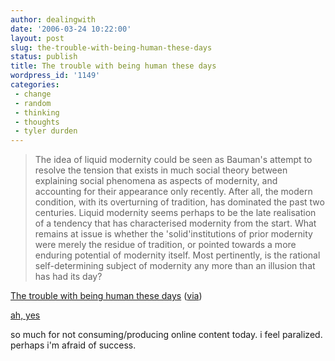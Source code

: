 ```yaml
---
author: dealingwith
date: '2006-03-24 10:22:00'
layout: post
slug: the-trouble-with-being-human-these-days
status: publish
title: The trouble with being human these days
wordpress_id: '1149'
categories:
 - change
 - random
 - thinking
 - thoughts
 - tyler durden
---
```


> The idea of liquid modernity could be seen as Bauman's attempt to resolve the tension that exists in much social theory between explaining social phenomena as aspects of modernity, and accounting for their appearance only recently. After all, the modern condition, with its overturning of tradition, has dominated the past two centuries. Liquid modernity seems perhaps to be the late realisation of a tendency that has characterised modernity from the start. What remains at issue is whether the 'solid'institutions of prior modernity were merely the residue of tradition, or pointed towards a more enduring potential of modernity itself. Most pertinently, is the rational self-determining subject of modernity any more than an illusion that has had its day?

[The trouble with being human these days](http://www.culturewars.org.uk/2004-02/identity.htm) ([via](http://www.purselipsquarejaw.org/2006/03/attempt-to-get-my-brain-to-unclench.php))

[ah, yes]({{site.baseurl}}/2006/02/20/random-2/ "tonight i was onceagain lamenting the lack of tools we have for dealing with what has become anexponential rate of collective change in our lives")

so much for not consuming/producing online content today. i feel paralized. perhaps i'm afraid of success.
